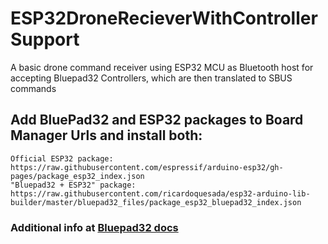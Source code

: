 # ESP32DroneRecieverWithControllerSupport
A basic drone command receiver using ESP32 MCU as Bluetooth host for accepting Bluepad32 Controllers, which are then translated to SBUS commands

## Add BluePad32 and ESP32 packages to Board Manager Urls and install both:
```
Official ESP32 package: https://raw.githubusercontent.com/espressif/arduino-esp32/gh-pages/package_esp32_index.json
"Bluepad32 + ESP32" package: https://raw.githubusercontent.com/ricardoquesada/esp32-arduino-lib-builder/master/bluepad32_files/package_esp32_bluepad32_index.json
```
 ### Additional info at  [Bluepad32 docs](https://bluepad32.readthedocs.io/en/latest/plat_arduino/) ###
